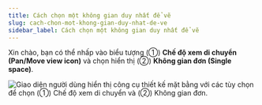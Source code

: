 ```yaml
---
title: Cách chọn một không gian duy nhất để vẽ
slug: cach-chon-mot-khong-gian-duy-nhat-de-ve
sidebar_label: Cách chọn một không gian duy nhất để vẽ
---
```


Xin chào, bạn có thể nhấp vào biểu tượng (①) **Chế độ xem di chuyển (Pan/Move view icon)** và chọn hiển thị (②) **Không gian đơn (Single space)**.

![Giao diện người dùng hiển thị công cụ thiết kế mặt bằng với các tùy chọn để chọn (①) Chế độ xem di chuyển và (②) Không gian đơn.](https://storage.googleapis.com/jegavn_kb/images/b04793ab-9c91-4c1d-9e73-d8500e3b0a97.png)